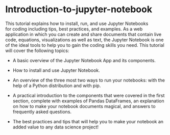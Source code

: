 # Introduction-to-jupyter-notebook
This tutorial explains how to install, run, and use Jupyter Notebooks for coding including tips, best practices, and examples.
As a web application in which you can create and share documents that contain live code, equations, visualizations as well as text, the Jupyter Notebook is one of the ideal tools to help you to gain the coding skills you need.
This tutorial will cover the following topics:

* A basic overview of the Jupyter Notebook App and its components.

* How to install and use Jupyter Notebook.

* An overview of the three most two ways to run your notebooks: with the help of a Python distribution and with pip.

* A practical introduction to the components that were covered in the first section, complete with examples of Pandas DataFrames, an explanation on how to make your notebook documents magical, and answers to frequently asked questions.

* The best practices and tips that will help you to make your notebook an added value to any data science project!

